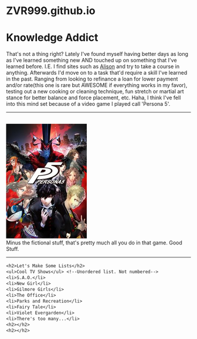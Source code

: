 # ZVR999.github.io


<html>


<body>
    <h1>Knowledge Addict</h1>  <!--First Heading-->
    <p>That's not a thing right? Lately I've found myself having better days
        as long as I've learned something new AND touched up on something 
        that I've learned before. I.E. I find sites such as <a href="
        https://www.alison.com" target="_blank">
        Alison</a> and try to take a course in anything. Afterwards I'd move
        on to a task that'd require a skill I've learned in the past. Ranging
        from looking to refinance a loan for lower payment and/or rate(this
        one is rare but AWESOME if everything works in my favor), testing out a 
        new cooking or cleaning technique, fun stretch or martial art stance
        for better balance and force placement, etc. Haha, I think I've fell
        into this mind set because of a video game I played call 'Persona 5'.
        <hr><br/>
        <img src="Persona_5_cover_art.jpg" alt="Picture of the cover of Persona 5"
         width="220" height="312"/>  <!--img placement with breaks for formatting-->
        <br/>Minus the fictional stuff, that's pretty much all you do in that game.
        Good Stuff.</p><hr>
        
    <h2>Let's Make Some Lists</h2>
    <ul>Cool TV Shows</ul> <!--Unordered list. Not numbered-->
    <li>S.A.O.</li>
    <li>New Girl</li>
    <li>Gilmore Girls</li>
    <li>The Office</li>
    <li>Parks and Recreation</li>
    <li>Fairy Tale</li>
    <li>Violet Evergarden</li>
    <li>There's too many...</li>
    <h2></h2>
    <h2></h2>
</body>

</html>
